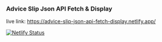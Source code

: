 ### Advice Slip Json API Fetch & Display

live link: https://advice-slip-json-api-fetch-display.netlify.app/

[![Netlify Status](https://api.netlify.com/api/v1/badges/3f0d1010-4f13-4e38-9ef0-a46361ff2d63/deploy-status)](https://app.netlify.com/sites/advice-slip-json-api-fetch-display/deploys)
